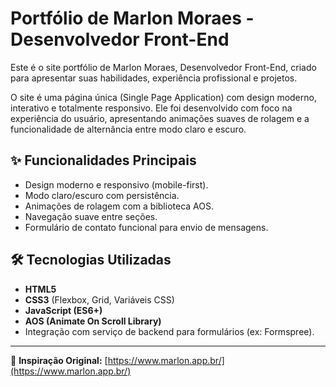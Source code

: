 # Portfólio de Marlon Moraes - Desenvolvedor Front-End

Este é o site portfólio de Marlon Moraes, Desenvolvedor Front-End, criado para apresentar suas habilidades, experiência profissional e projetos.

O site é uma página única (Single Page Application) com design moderno, interativo e totalmente responsivo. Ele foi desenvolvido com foco na experiência do usuário, apresentando animações suaves de rolagem e a funcionalidade de alternância entre modo claro e escuro.

## ✨ Funcionalidades Principais

*   Design moderno e responsivo (mobile-first).
*   Modo claro/escuro com persistência.
*   Animações de rolagem com a biblioteca AOS.
*   Navegação suave entre seções.
*   Formulário de contato funcional para envio de mensagens.

## 🛠️ Tecnologias Utilizadas

*   **HTML5**
*   **CSS3** (Flexbox, Grid, Variáveis CSS)
*   **JavaScript (ES6+)**
*   **AOS (Animate On Scroll Library)**
*   Integração com serviço de backend para formulários (ex: Formspree).

---

🔗 **Inspiração Original:** [https://www.marlon.app.br/](https://www.marlon.app.br/)
<!-- 🔗 **Veja o site ao vivo:** [LINK_PARA_O_SEU_SITE_DEPLOYADO] (Adicione quando estiver online) -->